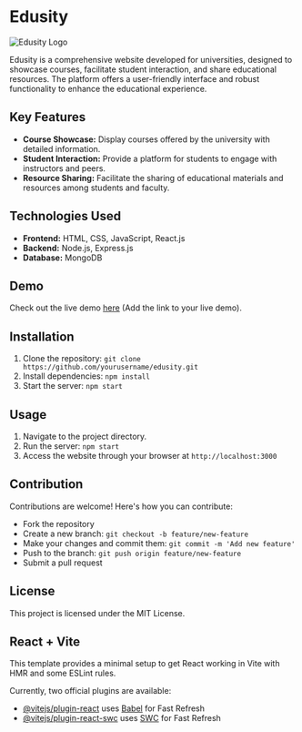 # Edusity

![Edusity Logo](https://example.com/edusity-logo.png)

Edusity is a comprehensive website developed for universities, designed to showcase courses, facilitate student interaction, and share educational resources. The platform offers a user-friendly interface and robust functionality to enhance the educational experience.

## Key Features

- **Course Showcase:** Display courses offered by the university with detailed information.
- **Student Interaction:** Provide a platform for students to engage with instructors and peers.
- **Resource Sharing:** Facilitate the sharing of educational materials and resources among students and faculty.

## Technologies Used

- **Frontend:** HTML, CSS, JavaScript, React.js
- **Backend:** Node.js, Express.js
- **Database:** MongoDB

## Demo

Check out the live demo [here](#) (Add the link to your live demo).

## Installation

1. Clone the repository: `git clone https://github.com/yourusername/edusity.git`
2. Install dependencies: `npm install`
3. Start the server: `npm start`

## Usage

1. Navigate to the project directory.
2. Run the server: `npm start`
3. Access the website through your browser at `http://localhost:3000`

## Contribution

Contributions are welcome! Here's how you can contribute:

- Fork the repository
- Create a new branch: `git checkout -b feature/new-feature`
- Make your changes and commit them: `git commit -m 'Add new feature'`
- Push to the branch: `git push origin feature/new-feature`
- Submit a pull request

## License

This project is licensed under the MIT License.

## React + Vite

This template provides a minimal setup to get React working in Vite with HMR and some ESLint rules.

Currently, two official plugins are available:

- [@vitejs/plugin-react](https://github.com/vitejs/vite-plugin-react/blob/main/packages/plugin-react/README.md) uses [Babel](https://babeljs.io/) for Fast Refresh
- [@vitejs/plugin-react-swc](https://github.com/vitejs/vite-plugin-react-swc) uses [SWC](https://swc.rs/) for Fast Refresh
